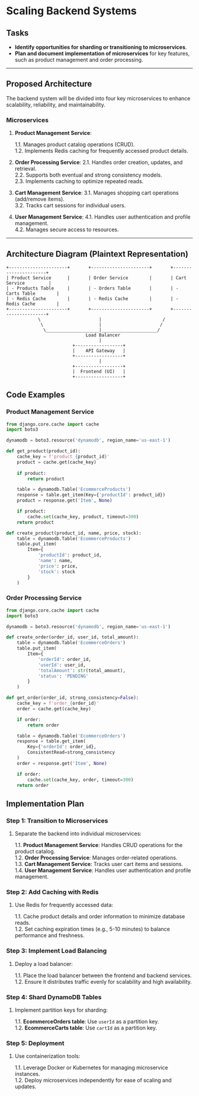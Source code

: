 # Scaling Backend Systems

## Tasks
- **Identify opportunities for sharding or transitioning to microservices**.
- **Plan and document implementation of microservices** for key features, such as product management and order processing.

---

## Proposed Architecture

The backend system will be divided into four key microservices to enhance scalability, reliability, and maintainability.

### Microservices
1. **Product Management Service**:

   1.1. Manages product catalog operations (CRUD).  
   1.2. Implements Redis caching for frequently accessed product details.

2. **Order Processing Service**:
   2.1. Handles order creation, updates, and retrieval.  
   2.2. Supports both eventual and strong consistency models.  
   2.3. Implements caching to optimize repeated reads.

3. **Cart Management Service**:
   3.1. Manages shopping cart operations (add/remove items).  
   3.2. Tracks cart sessions for individual users.

4. **User Management Service**:
   4.1. Handles user authentication and profile management.  
   4.2. Manages secure access to resources.

---

## Architecture Diagram (Plaintext Representation)

```plaintext
+----------------------+       +----------------------+       +----------------------+
| Product Service      |       | Order Service        |       | Cart Service         |
| - Products Table     |       | - Orders Table       |       | - Carts Table        |
| - Redis Cache        |       | - Redis Cache        |       | - Redis Cache        |
+----------------------+       +----------------------+       +----------------------+
            \                      |                       /
             \                     |                      /
              \____________________|_____________________/                      
                              Load Balancer
                                   |
                         +------------------+
                         |    API Gateway   |
                         +------------------+
                                   |
                         +------------------+
                         |  Frontend (UI)   |
                         +------------------+

```
## Code Examples

### Product Management Service

```python
from django.core.cache import cache
import boto3

dynamodb = boto3.resource('dynamodb', region_name='us-east-1')

def get_product(product_id):
    cache_key = f'product_{product_id}'
    product = cache.get(cache_key)
    
    if product:
        return product

    table = dynamodb.Table('EcommerceProducts')
    response = table.get_item(Key={'productId': product_id})
    product = response.get('Item', None)

    if product:
        cache.set(cache_key, product, timeout=300)
    return product

def create_product(product_id, name, price, stock):
    table = dynamodb.Table('EcommerceProducts')
    table.put_item(
        Item={
            'productId': product_id,
            'name': name,
            'price': price,
            'stock': stock
        }
    )

```
### Order Processing Service

```python
from django.core.cache import cache
import boto3

dynamodb = boto3.resource('dynamodb', region_name='us-east-1')

def create_order(order_id, user_id, total_amount):
    table = dynamodb.Table('EcommerceOrders')
    table.put_item(
        Item={
            'orderId': order_id,
            'userId': user_id,
            'totalAmount': str(total_amount),
            'status': 'PENDING'
        }
    )

def get_order(order_id, strong_consistency=False):
    cache_key = f'order_{order_id}'
    order = cache.get(cache_key)

    if order:
        return order

    table = dynamodb.Table('EcommerceOrders')
    response = table.get_item(
        Key={'orderId': order_id},
        ConsistentRead=strong_consistency
    )
    order = response.get('Item', None)

    if order:
        cache.set(cache_key, order, timeout=300)
    return order
```

## Implementation Plan

### Step 1: Transition to Microservices
1. Separate the backend into individual microservices:

   1.1. **Product Management Service**: Handles CRUD operations for the product catalog.  
   1.2. **Order Processing Service**: Manages order-related operations.  
   1.3. **Cart Management Service**: Tracks user cart items and sessions.  
   1.4. **User Management Service**: Handles user authentication and profile management.

### Step 2: Add Caching with Redis
1. Use Redis for frequently accessed data:

   1.1. Cache product details and order information to minimize database reads.  
   1.2. Set caching expiration times (e.g., 5-10 minutes) to balance performance and freshness.

### Step 3: Implement Load Balancing
1. Deploy a load balancer:

   1.1. Place the load balancer between the frontend and backend services.  
   1.2. Ensure it distributes traffic evenly for scalability and high availability.

### Step 4: Shard DynamoDB Tables
1. Implement partition keys for sharding:

   1.1. **EcommerceOrders table**: Use `userId` as a partition key.  
   1.2. **EcommerceCarts table**: Use `cartId` as a partition key.

### Step 5: Deployment
1. Use containerization tools:

   1.1. Leverage Docker or Kubernetes for managing microservice instances.  
   1.2. Deploy microservices independently for ease of scaling and updates.
